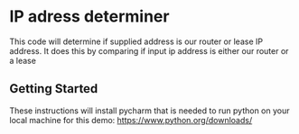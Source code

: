 # IP adress determiner

This code will determine if supplied address is our router or lease IP address. It does this by comparing if input ip address is either our router or a lease

## Getting Started

These instructions will install pycharm that is needed to run python on your local machine for this demo:
https://www.python.org/downloads/
 
   

